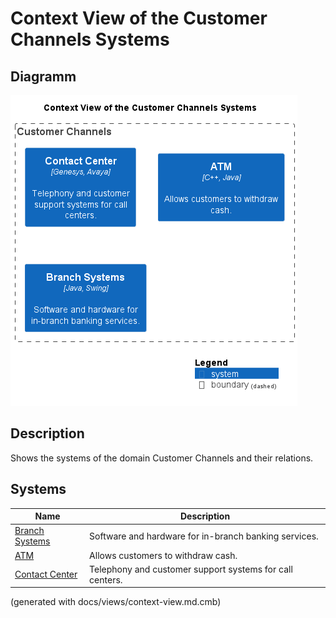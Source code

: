 # Context View of the Customer Channels Systems

## Diagramm
![Context View of the Customer Channels Systems](../../mybank/customer-channels/context-view.png)

## Description
Shows the systems of the domain Customer Channels and their relations.
## Systems
| Name | Description |
|---|---|
| [Branch Systems](../../mybank/customer-channels/branch-systems.md) | Software and hardware for in-branch banking services. |
| [ATM](../../mybank/customer-channels/atm.md) | Allows customers to withdraw cash. |
| [Contact Center](../../mybank/customer-channels/contact-center-system.md) | Telephony and customer support systems for call centers. |


(generated with docs/views/context-view.md.cmb)
